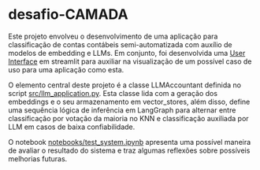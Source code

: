 # desafio-CAMADA

Este projeto envolveu o desenvolvimento de uma aplicação para classificação de contas contábeis semi-automatizada com auxílio de modelos de embedding e LLMs. Em conjunto, foi desenvolvida uma [User Interface](https://desafio-camada.streamlit.app/) em streamlit para auxiliar na visualização de um possível caso de uso para uma aplicação como esta.

O elemento central deste projeto é a classe LLMAccountant definida no script [src/llm_application.py](https://github.com/vitorbborges/desafio-CAMADA/blob/main/src/llm_application.py). Esta classe lida com a geração dos embeddings e o seu armazenamento em vector_stores, além disso, define uma sequência lógica de inferência em LangGraph para alternar entre classificação por votação da maioria no KNN e classificação auxiliada por LLM em casos de baixa confiabilidade.

O notebook [notebooks/test_system.ipynb](https://github.com/vitorbborges/desafio-CAMADA/blob/main/notebooks/test_system.ipynb) apresenta uma possível maneira de avaliar o resultado do sistema e traz algumas reflexões sobre possíveis melhorias futuras.
